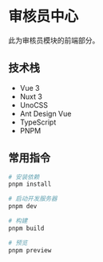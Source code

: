 # 审核员中心

此为审核员模块的前端部分。

## 技术栈

* Vue 3
* Nuxt 3
* UnoCSS
* Ant Design Vue
* TypeScript
* PNPM

## 常用指令

```bash
# 安装依赖
pnpm install

# 启动开发服务器
pnpm dev

# 构建
pnpm build

# 预览
pnpm preview
```
